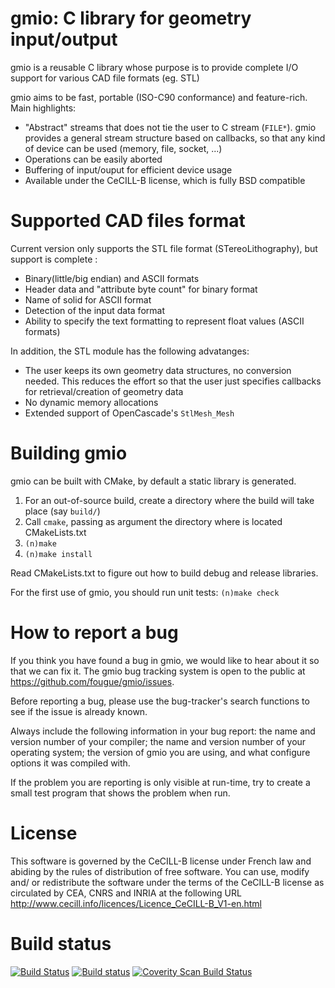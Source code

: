 gmio: C library for geometry input/output
===========================================

gmio is a reusable C library whose purpose is to provide complete I/O
support for various CAD file formats (eg. STL)

gmio aims to be fast, portable (ISO-C90 conformance) and feature-rich.
Main highlights:

  * "Abstract" streams that does not tie the user to C stream (`FILE*`).
    gmio provides a general stream structure based on callbacks, so that
    any kind of device can be used (memory, file, socket, ...)
  * Operations can be easily aborted
  * Buffering of input/ouput for efficient device usage
  * Available under the CeCILL-B license, which is fully BSD compatible


Supported CAD files format
==========================

Current version only supports the STL file format (STereoLithography), but support is complete :

  * Binary(little/big endian) and ASCII formats
  * Header data and "attribute byte count" for binary format
  * Name of solid for ASCII format
  * Detection of the input data format
  * Ability to specify the text formatting to represent float values (ASCII formats)

In addition, the STL module has the following advatanges:

  * The user keeps its own geometry data structures, no conversion needed.
    This reduces the effort so that the user just specifies callbacks for
    retrieval/creation of geometry data
  * No dynamic memory allocations
  * Extended support of OpenCascade's `StlMesh_Mesh`


Building gmio
===============

gmio can be built with CMake, by default a static library is generated.

  1. For an out-of-source build, create a directory where the build will take
     place (say `build/`)
  2. Call `cmake`, passing as argument the directory where is located
     CMakeLists.txt
  3. `(n)make`
  4. `(n)make install`

Read CMakeLists.txt to figure out how to build debug and release libraries.

For the first use of gmio, you should run unit tests:
    `(n)make check`


How to report a bug
===================

If you think you have found a bug in gmio, we would like to hear
about it so that we can fix it. The gmio bug tracking system is
open to the public at https://github.com/fougue/gmio/issues.

Before reporting a bug, please use the bug-tracker's search functions
to see if the issue is already known.

Always include the following information in your bug report: the name
and version number of your compiler; the name and version number of
your operating system; the version of gmio you are using, and
what configure options it was compiled with.

If the problem you are reporting is only visible at run-time, try to
create a small test program that shows the problem when run.


License
=======

This software is governed by the CeCILL-B license under French law and
abiding by the rules of distribution of free software.  You can  use,
modify and/ or redistribute the software under the terms of the CeCILL-B
license as circulated by CEA, CNRS and INRIA at the following URL
http://www.cecill.info/licences/Licence_CeCILL-B_V1-en.html


Build status
============

[![Build Status](https://travis-ci.org/fougue/gmio.svg?branch=master)](https://travis-ci.org/fougue/gmio) 
[![Build status](https://ci.appveyor.com/api/projects/status/0q4f69lqo6sw9108?svg=true)](https://ci.appveyor.com/project/HuguesDelorme/gmio) 
<a href="https://scan.coverity.com/projects/5721">
  <img alt="Coverity Scan Build Status"
       src="https://scan.coverity.com/projects/5721/badge.svg"/>
</a>

